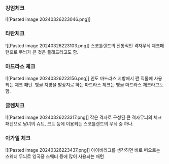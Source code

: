 ### 깅엄체크
![[Pasted image 20240326223046.png]]

### 타탄체크
![[Pasted image 20240326223103.png]]
스코틀랜드의 전통적인 격자무늬 체크패턴으로 무늬가 큰 것은 플래드라고도 함.

### 마드라스 체크
![[Pasted image 20240326223156.png]]
인도 마드라스 지방에서 짠 직물에 사용되는 체크 패턴.
벵골 지방을 발상지로 하는 마드라스 체크는 벵골 마드라스 체크라고도 함.

### 글렌체크
![[Pasted image 20240326223317.png]]
작은 격자로 구성된 큰 격자무늬의 체크 패턴으로
남녀의 슈트, 코트 등에 이용되는 스코틀랜드의 무늬 중 하나.

### 아가일 체크
![[Pasted image 20240326223437.png]]
아이비리그를 생각하면 바로 떠오르는 스웨터 무늬로
영국풍 스웨터 등에 많이 사용되는 패턴
